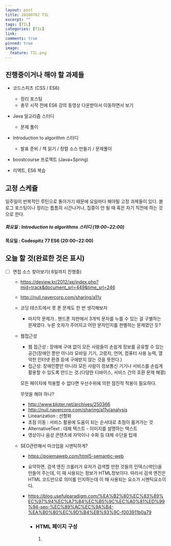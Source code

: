 ```yaml
---
layout: post
title: 20180702 TIL
excerpt: ""
tags: [TIL]
categories: [TIL]
link:
comments: true
pinned: true
image:
  feature: TIL.png
---
```


## 진행중이거나 해야 할 과제들

- 코드스피츠 (CSS / ES6)

  - 정리 포스팅
  - 총무 시작 전에 ES6 강의 동영상 다운받아서 이동하면서 보기

- Java 알고리즘 스터디 

  - 문제 풀이

- Introduction to algorithm 스터디

  - 발표 준비 / 책 읽기 / 정렬 소스 만들기 / 문제풀이

- boostcourse 프로젝트 (Java+Spring)

- 리액트, ES6 복습

  

## 고정 스케쥴

일주일이 반복적인 루틴으로 돌아가기 때문에 요일마다 해야될 고정 과제들이 있다. 블로그 포스팅이나 정리는 틈틈히 시간나거나, 집중이 안 될 때 혹은 자기 직전에 하는 것으로 한다.

##### 화요일 : Introduction to algorithms 스터디 (19:00~22:00)

**목요일 : Codespitz 77 ES6 (20:00~22:00)**

## 오늘 할 것(완료한 것은 표시)

- [ ] 면접 소스 찾아보기( 6일까지 진행중)

  - https://deview.kr/2012/xe/index.php?mid=track&document_srl=449&time_srl=246

  - http://nuli.navercorp.com/sharing/a11y

  - 코딩 테스트에서 못 푼 문제도 한 번 생각해보자

    -  마지막 문제가.. 핸드폰 자판에서 3개씩 문자를 누를 수 있는 걸 구별하는 문제였다. 누른 숫자가 주어지고 어떤 문자인지를 판별하는 문제였던 듯?

  - 웹접근성

    - 웹 접근성 : 장애에 구애 없이 모든 사람들이 손쉽게 정보를 공유할 수 있는 공간(장애인 뿐만 아니라 모바일 기기, 고령자, 언어, 컴퓨터 사용 능력, 열악한 인터넷 환경 등에 구애받지 않는 것을 뜻한다.)
    - 접근성: 장애인뿐만 아니라 모든 사람이 정보통신 기기나 서비스를 손쉽게 활용할 수 있도록 만드는 것.(다양한 디바이스, 서비스 간의 호환 문제 해결)

    모든 페이지에 적용할 수 없다면 우선수위에 의한 점진적 적용이 필요하다.

    무엇을 해야 하나?

    * http://www.bloter.net/archives/250366
    * http://nuli.navercorp.com/sharing/a11y/analysis

    - Linearization : 선형화 
    - 초점 이동 : 서비스 활용에 도움이 되는 순서대로 초점이 옮겨가는 것
    - AlternativeText :  대체 텍스트 - 이미지를 설명하는 텍스트
    - 영상이나 음성 콘텐츠에 자막이나 수화 등 대체 수단을 탑재

  - SEO관련해서 마크업을 시맨틱하게?

    - https://poiemaweb.com/html5-semantic-web

    - 요약하면, 검색 엔진 크롤러가 유저가 검색할 만한 것들의 인덱스(색인)을 만들어 주는데, 이 때 사용되는 정보가 HTML정보이다. 따라서 검색 엔진은 HTML 코드만으로 의미를 인지하는데 이 때 사용되는 요소가 시멘틱요소이다.

    - https://blog.usefulparadigm.com/%EA%B2%80%EC%83%89%EC%97%94%EC%A7%84%EC%B5%9C%EC%A0%81%ED%99%94-seo-%EC%89%AC%EC%9A%B4-%EA%B0%80%EC%9D%B4%EB%93%9C-f003911b0a79

      - ### HTML 페이지 구성

        1. #### **<title> 태그와 description 메타(meta) 태그**

        2. #### **오픈그래프(Open Graph) 태그**

        3. #### **제목 태그의 적절한 사용**

      - ### 페이지 구조

        1. #### **알기 쉬운 URL 사용**

        2. #### **사이트맵(Sitemap)의 작성**

        3. #### **대표 URL**

        4. #### **유용한 오류 페이지 반환**

        5. #### **앵커 태그와 텍스트**

      - ### 콘텐츠 최적화

        - ##### 검색 결과 상위 노출 또는 많은 노출을 위해, 타 사이트의 좋은 글을 그대로 복사해 오는 경우가 있습니다. 이럴 경우 검색로봇은 해당 문서를 중복문서로 판정할 뿐 아니라, 해당 사이트가 새로운 좋은 정보를 생산하지 않기 때문에 가치가 낮은 사이트라고 판단할 수 있습니다

      - ### 검색로봇에 대한 대응

        - ### **robots.txt 파일의 활용**

        - ### **rel=“nofollow”와 robots 메타 태그**

      - ### 모바일(Mobile) 대응

        - ### **반응형 웹 디자인**

        - ### **동적 게재**

        - ### **별도 URL**

      - ![](https://cdn-images-1.medium.com/max/1600/1*KGtCqhvjg91Sp8yO7Gy8Wg.png)

      

  - UI에서 http단점 커버할 수 있는 방법

    - http 단점인 connectless를 UI로 해결한다고?

    - 링크 무단 참조가 되나, 암호화가 되지 않아 개인정보를 탈취당할 위험

    - https://www.joinc.co.kr/w/Site/Network_Programing/AdvancedComm/HTTP

    - 매 요청별로 connection을 만들게 되고 TCP상에서 동작하는 HTTP의 특성상 [**3-way Handshake**](http://mindnet.tistory.com/entry/%EB%84%A4%ED%8A%B8%EC%9B%8C%ED%81%AC-%EC%89%BD%EA%B2%8C-%EC%9D%B4%ED%95%B4%ED%95%98%EA%B8%B0-22%ED%8E%B8-TCP-3-WayHandshake-4-WayHandshake) 가 반복적으로 일어나고 또한 불필요한 RTT증가와 네트워크 지연을 초래하여 성능을 저하 시키게 된다.
      https://www.popit.kr/%EB%82%98%EB%A7%8C-%EB%AA%A8%EB%A5%B4%EA%B3%A0-%EC%9E%88%EB%8D%98-http2/

      - Image Spriting : 웹페이지를 구성하는 다양한 아이콘 이미지 파일의 요청 횟수를 줄이기 위해 아이콘을 하나의 큰 이미지로 만든다음 CSS에서 해당 이미지의 좌표 값을 지정해 표시한다.

      - Domain Sharding : 요즘 브라우저들은 http/1.1이 단점을 극복하기 다수의 Connection을 생성해서 병렬로 요청을 보내기도 한다.  하지만 브라우저 별로 [Domain당 Connection개수의 제한이 존재](http://www.browserscope.org/?category=network&v=top)하고 이 또한 http/1.1의 근본 해결책은 아니다.

      - Minify CSS/Javascript : http를 통해서 전송되는 데이터의 용량을 줄이기 위해 CSS, Javascript 코드를 축소하여 적용하기도 한다.

      - Data URI Scheme : [Data URI 스킴](https://en.wikipedia.org/wiki/Data_URI_scheme)은 HTML문서내 이미지 리소스를 Base64로 인코딩된 이미지 데이터로 직접 기술하는 방식이고 이를 통해 요청 수를 줄이기도 한다.

        - 컴퓨터 분야에서 쓰이는 **Base 64** (베이스 육십사)란 8비트 이진 데이터(예를 들어 [실행 파일](https://ko.wikipedia.org/wiki/%EC%8B%A4%ED%96%89_%ED%8C%8C%EC%9D%BC)이나, [ZIP](https://ko.wikipedia.org/wiki/ZIP) 파일 등)를 [문자 코드](https://ko.wikipedia.org/wiki/%EB%AC%B8%EC%9E%90_%EC%BD%94%EB%93%9C)에 영향을 받지 않는 공통 ASCII 영역의 문자들로만 이루어진 일련의 문자열로 바꾸는 [인코딩](https://ko.wikipedia.org/wiki/%EC%9D%B8%EC%BD%94%EB%94%A9) 방식을 가리키는 개념

      - Load Faster 

        - 스타일시트를 HTML 문서 상위에 배치
        - 스크립트를 HTML문서 하단에 배치

      - 위의 단점들을 커버하기 위해 나온 HTTP/2 의 특징은?

        1. Multiplexed Streams : 한 커넥션으로 동시에 여러개의 메세지를 주고 받을 있으며, 응답은 순서에 상관없이 stream으로 주고 받는다. HTTP/1.1의 Connection Keep-Alive, Pipelining의 개선이라 보면 된다.
           ![](https://kinsta.com/wp-content/themes/kinsta/images/learn/what-is-http2/http2_streams.png)

        2. Stream Prioritization : 예를 들면 클라이언트가 요청한 HTML문서안에 CSS파일 1개와 Image파일 2개가 존재하고 이를 클라이언트가 각각 요청하고 난 후 Image파일보다 CSS파일의 수신이 늦어지는 경우 브라우저의 렌더링이 늦어지는 문제가 발생하는데 HTTP/2의 경우 리소스간 의존관계(우선순위)를 설정하여 이런 문제를 해결하고 있다.

           ![](https://kinsta.com/wp-content/themes/kinsta/images/learn/what-is-http2/http2_weight.png)

        3. Server Push : 서버는 클라이언트의 요청에 대해 요청하지도 않은 리소스를 마음대로 보내줄 수 도 있다. 무슨 소리인고 하면 클라이언트(브라우저)가 HTML문서를 요청했고 해당 HTML에 여러개의 리소스(CSS, Image...) 가 포함되어 있는경우 HTTP/1.1에서 클라이언트는 요청한 HTML문서를 수신한 후  HTML문서를 해석하면서 필요한 리소스를 재 요청하는 반면 HTTP/2에선 Server Push기법을 통해서 클라이언트가 요청하지도 않은 (HTML문서에 포함된 리소스) 리소스를 Push 해주는 방법으로 클라이언트의 요청을 최소화 해서 성능 향상을 이끌어 낸다. 이를 PUSH_PROMISE 라고 부르며 PUSH_PROMISE를 통해서 서버가 전송한 리소스에 대해선 클라이언트는 요청을 하지 않는다.
           ![](https://kinsta.com/wp-content/themes/kinsta/images/learn/what-is-http2/http2_push.png)

        4. Header Compression : HTTP/2는 Header 정보를 압축하기 위해 **Header Table**과 **Huffman Encoding** 기법을 사용하여 처리하는데 이를 HPACK 압축방식이라 부르며 별도의 **명세서(RFC 7531)**로 관리하고 있다. 클라이언트가 두번의 요청을 보낸다고 가정하면 HTTP/1.x의 경우 두개의 요청 Header에 중복값이 존재해도 그냥 중복 전송한다. 하지만 HTTP/2에선 Header에 중복값이 존재하는 경우 **Static/Dynamic Header Table** 개념을 사용하여 중복 Header를 검출하고 중복된 Header는 index값만 전송하고 중복되지 않은 Header정보의 값은  **Huffman Encoding** 기법으로 인코딩 처리 하여 전송한다. 

    - 따라서 UI단에서 최대한 로드 부하를 줄이는게 급선무구만!!

  - CSS Layout

    - 코드스피츠 정리하자

  - 네트워크

    - http://www.ciokorea.com/news/36536
    - https://www.joinc.co.kr/w/Site/TCP_IP
    - HTTP 정의 : https://www.joinc.co.kr/w/Site/Network_Programing/AdvancedComm/HTTP
    - TCP 정의 : https://www.joinc.co.kr/w/man/12/TCP
    - UDP 정의 : https://www.joinc.co.kr/w/man/12/UDP
    - IP 정의 : 
      https://www.joinc.co.kr/w/man/12/IP
      https://www.joinc.co.kr/w/Site/TCP_IP
    - OSI 7 계층 : https://www.joinc.co.kr/w/Site/TCP_IP/OSI7Layer
      http://blog.naver.com/PostView.nhn?blogId=demonicws&logNo=40117378644
    - TCP/IP 4계층 : 
      http://hahahoho5915.tistory.com/15
      http://tar-cvzf-studybackup-tar-gz.tistory.com/38
      http://pigbrain.github.io/network/2017/03/08/OSI7_on_Network
    - 네트워크 프로그래밍과 관련된 문서들의 모음 : https://www.joinc.co.kr/w/Site/Network_Programing/Documents
    - 여러 시스템에 대한 데이터 전송시 표준을 정하지 않으면, 데이터를 제대로 수신할 수가 없기 때문에, 네트워크 전송 시 데이터 표준을 정리한 것이 바로 ISO 7계층이며, 이 이론을 실제 사용하는 인터넷 표준이 TCP/IP 4계층이다.

  - 웹 브라우저의 동작 방법

    - https://youduk.github.io/web/2018/05/20/%EB%B8%8C%EB%9D%BC%EC%9A%B0%EC%A0%80%EC%9D%98-%EB%8F%99%EC%9E%91-%EB%B0%A9%EB%B2%95.html

  - 아얘 내 블로그에서 Web에 관한 부분은 한 번 보고 넘어가야할 것 같다.

  - 자바스크립트

    - es5와 es6의 차이
      http://lainfox.github.io/dev/2015/10/28/ES6-compare-ES5/
    - es6의 중요기능
      https://hudi.kr/es6-%EB%AC%B8%EB%B2%95%EC%9C%BC%EB%A1%9C-%EB%8B%A4%EC%8B%9C-%EC%8B%9C%EC%9E%91%ED%95%98%EB%8A%94-%EC%9E%90%EB%B0%94%EC%8A%A4%ED%81%AC%EB%A6%BD%ED%8A%B8/

  - 경력 채용 요건

    - 웹 표준, 웹 접근성
    - 모바일 웹, 반응형 웹
    - Sass, git , gulp
    - JS, jQuery 
    - react, vue

## 오늘 새로 배운 것

jrebel 대신해서 hot swapping이 가능한 것

https://www.facebook.com/groups/springkorea/permalink/1540954519349505/?comment_id=1540963846015239&reply_comment_id=1540987682679522&notif_id=1530716258614436&notif_t=group_comment_mention





## 오늘 풀지 못 한 알고리즘



## 하루 뒤돌아보기

집에 넷북을 쓰거나, 남는 구형 노트북을 쓰거나, 라즈베리파이를 쓰거나 해서 나중에 웹 서버를 올려봐야겠다. 그러면 호스팅 문제도 없고 아주 좋을 듯?

후우.. 겨우 알고리즘 발표까지 하긴 했는데, 만족스럽지가 못하다. 수학 수식을 조금 더 잘 이해할 수 있었으면 좋았을텐데 하는 아쉬움이 있다. 내가 시간을 더 쏟아서 더 쉽게 만들었어야 하는데… 그래도 이제 알고리즘 스터디 하나를 정리하고 푼 문제 개수에 연연하지 말고 조금 더 문제 자체에 집중해서 알고리즘을 풀기 시작해야겠다.



------

##### Today Dummy Record

